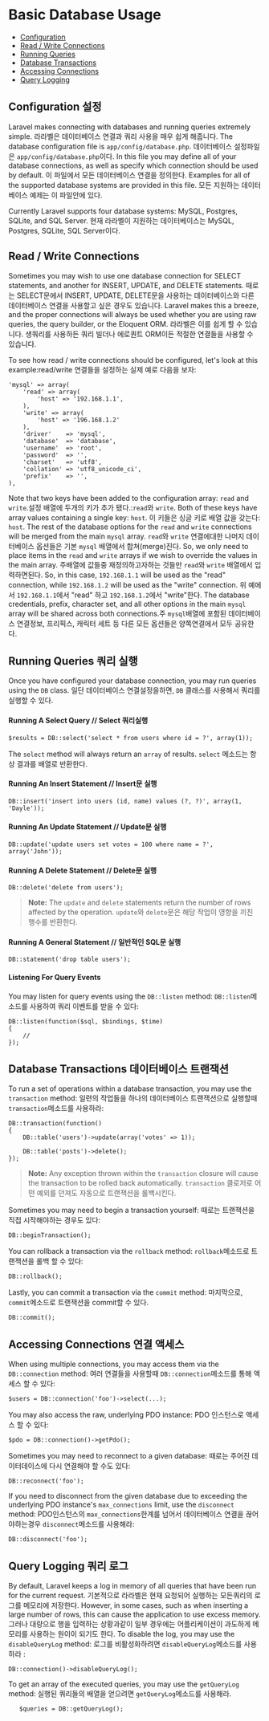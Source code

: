 # Basic Database Usage

- [Configuration](#configuration)
- [Read / Write Connections](#read-write-connections)
- [Running Queries](#running-queries)
- [Database Transactions](#database-transactions)
- [Accessing Connections](#accessing-connections)
- [Query Logging](#query-logging)

<a name="configuration"></a>
## Configuration 설정

Laravel makes connecting with databases and running queries extremely simple. 라라벨은 데이터베이스 연결과 쿼리 사용을 매우 쉽게 해줍니다. The database configuration file is `app/config/database.php`. 데이터베이스 설정파일은 `app/config/database.php`이다. In this file you may define all of your database connections, as well as specify which connection should be used by default. 이 파일에서 모든 데이터베이스 연결을 정의한다.  Examples for all of the supported database systems are provided in this file. 모든 지원하는 데이터베이스 예제는 이 파일안에 있다.

Currently Laravel supports four database systems: MySQL, Postgres, SQLite, and SQL Server. 현재 라라벨이 지원하는 데이터베이스는 MySQL, Postgres, SQLite, SQL Server이다.

<a name="read-write-connections"></a>
## Read / Write Connections

Sometimes you may wish to use one database connection for SELECT statements, and another for INSERT, UPDATE, and DELETE statements. 때로는 SELECT문에서 INSERT, UPDATE, DELETE문을 사용하는 데이터베이스와 다른 데이터베이스 연결을 사용할고 싶은 경우도 있습니다. Laravel makes this a breeze, and the proper connections will always be used whether you are using raw queries, the query builder, or the Eloquent ORM. 라라벨은 이를 쉽게 할 수 있습니다. 생쿼리를 사용하든 쿼리 빌더나 에로퀀트 ORM이든 적절한 연결들을 사용할 수 있습니다.

To see how read / write connections should be configured, let's look at this example:read/write 연결들을 설정하는 실제 예로 다음을 보자:

	'mysql' => array(
		'read' => array(
			'host' => '192.168.1.1',
		),
		'write' => array(
			'host' => '196.168.1.2'
		),
		'driver'    => 'mysql',
		'database'  => 'database',
		'username'  => 'root',
		'password'  => '',
		'charset'   => 'utf8',
		'collation' => 'utf8_unicode_ci',
		'prefix'    => '',
	),

Note that two keys have been added to the configuration array: `read` and `write`.설정 배열에 두개의 키가 추가 됐다.:`read`와 `write`. Both of these keys have array values containing a single key: `host`. 이 키들은 싱글 키로 배열 값을 갖는다: `host`. The rest of the database options for the `read` and `write` connections will be merged from the main `mysql` array. `read`와 `write` 연결에대한 나머지 데이터베이스 옵션들은 기본 `mysql` 배열에서 합쳐(merge)진다. So, we only need to place items in the `read` and `write` arrays if we wish to override the values in the main array. 주배열에 값들중 재정의하고자하는 것들만 `read`와 `write` 배열에서 입력하면된다. So, in this case, `192.168.1.1` will be used as the "read" connection, while `192.168.1.2` will be used as the "write" connection. 위 예에서 `192.168.1.1`에서 "read" 하고 `192.168.1.2`에서 "write"한다. The database credentials, prefix, character set, and all other options in the main `mysql` array will be shared across both connections.주 `mysql`배열에 포함된 데이터베이스 연결정보, 프리픽스, 캐릭터 세트 등 다른 모든 옵션들은 양쪽연결에서 모두 공유한다.

<a name="running-queries"></a>
## Running Queries 쿼리 실행

Once you have configured your database connection, you may run queries using the `DB` class.  일단 데이터베이스 연결설정을하면, `DB` 클래스를 사용해서 쿼리를 실행할 수 있다. 

#### Running A Select Query // Select 쿼리실행

	$results = DB::select('select * from users where id = ?', array(1));

The `select` method will always return an `array` of results. `select` 메소드는 항상 결과를 배열로 반환한다. 


#### Running An Insert Statement // Insert문 실행

	DB::insert('insert into users (id, name) values (?, ?)', array(1, 'Dayle'));

#### Running An Update Statement // Update문 실행

	DB::update('update users set votes = 100 where name = ?', array('John'));

#### Running A Delete Statement // Delete문 실행

	DB::delete('delete from users');

> **Note:** The `update` and `delete` statements return the number of rows affected by the operation. `update`와 `delete`문은 해당 작업이 영향을 끼친 행수를 반환한다.

#### Running A General Statement // 일반적인 SQL문 실행

	DB::statement('drop table users');

#### Listening For Query Events

You may listen for query events using the `DB::listen` method: `DB::listen`메소드를 사용하여 쿼리 이벤트를 받을 수 있다:

	DB::listen(function($sql, $bindings, $time)
	{
		//
	});

<a name="database-transactions"></a>
## Database Transactions 데이터베이스 트랜잭션

To run a set of operations within a database transaction, you may use the `transaction` method: 일련의 작업들을 하나의 데이터베이스 트랜잭션으로 실행할때 `transaction`메소드를 사용하라:

	DB::transaction(function()
	{
		DB::table('users')->update(array('votes' => 1));

		DB::table('posts')->delete();
	});

> **Note:** Any exception thrown within the `transaction` closure will cause the transaction to be rolled back automatically. `transaction` 클로저로 어떤 예외를 던져도 자동으로 트랜잭션을 롤백시킨다.

Sometimes you may need to begin a transaction yourself: 때로는 트랜잭션을 직접 시작해야하는 경우도 있다:

	DB::beginTransaction();

You can rollback a transaction via the `rollback` method: `rollback`메소드로 트랜잭션을 롤백 할 수 있다:

	DB::rollback();

Lastly, you can commit a transaction via the `commit` method: 마지막으로, `commit`메소드로 트랜잭션을 commit할 수 있다.

	DB::commit();

<a name="accessing-connections"></a>
## Accessing Connections 연결 액세스

When using multiple connections, you may access them via the `DB::connection` method: 여러 연결들을 사용할때 `DB::connection`메소드를 통해 액세스 할 수 있다:

	$users = DB::connection('foo')->select(...);

You may also access the raw, underlying PDO instance: PDO 인스턴스로 액세스 할 수 있다:

	$pdo = DB::connection()->getPdo();

Sometimes you may need to reconnect to a given database:  때로는 주어진 데이터데이스에 다시 연결해야 할 수도 있다:

	DB::reconnect('foo');

If you need to disconnect from the given database due to exceeding the underlying PDO instance's `max_connections` limit, use the `disconnect` method: PDO인스턴스의 `max_connections`한계를 넘어서 데이터베이스 연결을 끊어야하는경우 `disconnect`메소드를 사용해라:

	DB::disconnect('foo');

<a name="query-logging"></a>
## Query Logging 쿼리 로그

By default, Laravel keeps a log in memory of all queries that have been run for the current request. 기본적으로 라라벨은 현재 요청되어 실행하는 모든쿼리의 로그를 메모리에 저장한다.  However, in some cases, such as when inserting a large number of rows, this can cause the application to use excess memory. 그러나 대량으로 행을 입력하는 상황과같이 일부 경우에는 어플리케이션이 과도하게 메모리를 사용하는 원이이 되기도 한다. To disable the log, you may use the `disableQueryLog` method: 로그를 비활성화하려면 `disableQueryLog`메소드를 사용하라 :

	DB::connection()->disableQueryLog();

To get an array of the executed queries, you may use the `getQueryLog` method: 실행된 쿼리들의 배열을 얻으려면 `getQueryLog`메소드를 사용해라.

       $queries = DB::getQueryLog();
